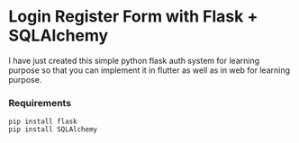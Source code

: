 
# Login Register Form with Flask + SQLAlchemy

I have just created this simple python flask auth system for learning purpose so that you can implement it in flutter as well as in web for learning purpose.

### Requirements

    pip install flask
    pip install SQLAlchemy

